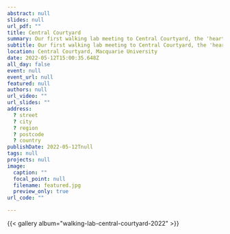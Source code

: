 ```yaml
---
abstract: null
slides: null
url_pdf: ""
title: Central Courtyard
summary: Our first walking lab meeting to Central Courtyard, the 'heart' of Wallumattagal Campus.
subtitle: Our first walking lab meeting to Central Courtyard, the 'heart' of Wallumattagal Campus.
location: Central Courtyard, Macquarie University
date: 2022-05-12T15:00:35.648Z
all_day: false
event: null
event_url: null
featured: null
authors: null
url_video: ""
url_slides: ""
address:
  ? street
  ? city
  ? region
  ? postcode
  ? country
publishDate: 2022-05-12Tnull
tags: null
projects: null
image:
  caption: ""
  focal_point: null
  filename: featured.jpg
  preview_only: true
url_code: ""

---
```


{{< gallery album="walking-lab-central-courtyard-2022" >}}
